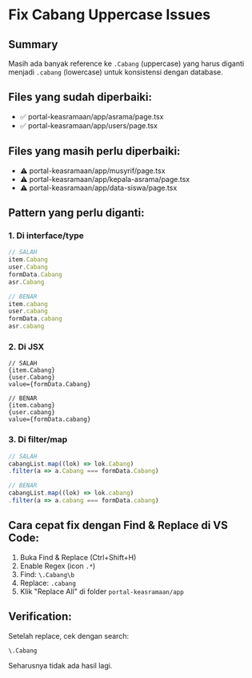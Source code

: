 # Fix Cabang Uppercase Issues

## Summary
Masih ada banyak reference ke `.Cabang` (uppercase) yang harus diganti menjadi `.cabang` (lowercase) untuk konsistensi dengan database.

## Files yang sudah diperbaiki:
- ✅ portal-keasramaan/app/asrama/page.tsx
- ✅ portal-keasramaan/app/users/page.tsx

## Files yang masih perlu diperbaiki:
- ⚠️ portal-keasramaan/app/musyrif/page.tsx
- ⚠️ portal-keasramaan/app/kepala-asrama/page.tsx
- ⚠️ portal-keasramaan/app/data-siswa/page.tsx

## Pattern yang perlu diganti:

### 1. Di interface/type
```typescript
// SALAH
item.Cabang
user.Cabang
formData.Cabang
asr.Cabang

// BENAR
item.cabang
user.cabang
formData.cabang
asr.cabang
```

### 2. Di JSX
```tsx
// SALAH
{item.Cabang}
{user.Cabang}
value={formData.Cabang}

// BENAR
{item.cabang}
{user.cabang}
value={formData.cabang}
```

### 3. Di filter/map
```typescript
// SALAH
cabangList.map((lok) => lok.Cabang)
.filter(a => a.Cabang === formData.Cabang)

// BENAR
cabangList.map((lok) => lok.cabang)
.filter(a => a.cabang === formData.cabang)
```

## Cara cepat fix dengan Find & Replace di VS Code:

1. Buka Find & Replace (Ctrl+Shift+H)
2. Enable Regex (icon `.*`)
3. Find: `\.Cabang\b`
4. Replace: `.cabang`
5. Klik "Replace All" di folder `portal-keasramaan/app`

## Verification:
Setelah replace, cek dengan search:
```
\.Cabang
```
Seharusnya tidak ada hasil lagi.
